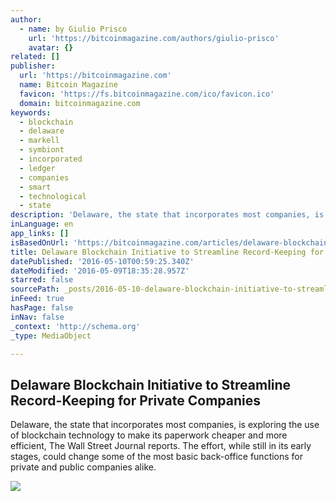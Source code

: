 ```yaml
---
author:
  - name: by Giulio Prisco
    url: 'https://bitcoinmagazine.com/authors/giulio-prisco'
    avatar: {}
related: []
publisher:
  url: 'https://bitcoinmagazine.com'
  name: Bitcoin Magazine
  favicon: 'https://fs.bitcoinmagazine.com/ico/favicon.ico'
  domain: bitcoinmagazine.com
keywords:
  - blockchain
  - delaware
  - markell
  - symbiont
  - incorporated
  - ledger
  - companies
  - smart
  - technological
  - state
description: 'Delaware, the state that incorporates most companies, is exploring the use of blockchain technology to make its paperwork cheaper and more efficient, The Wall Street Journal reports. The effort, while still in its early stages, could change some of the most basic back-office functions for private and public companies alike.'
inLanguage: en
app_links: []
isBasedOnUrl: 'https://bitcoinmagazine.com/articles/delaware-blockchain-initiative-to-streamline-record-keeping-for-private-companies-1462812187'
title: Delaware Blockchain Initiative to Streamline Record-Keeping for Private Companies
datePublished: '2016-05-10T00:59:25.340Z'
dateModified: '2016-05-09T18:35:28.957Z'
starred: false
sourcePath: _posts/2016-05-10-delaware-blockchain-initiative-to-streamline-record-keeping.md
inFeed: true
hasPage: false
inNav: false
_context: 'http://schema.org'
_type: MediaObject

---
```

<article style=""><h1>Delaware Blockchain Initiative to Streamline Record-Keeping for Private Companies</h1><p>Delaware, the state that incorporates most companies, is exploring the use of blockchain technology to make its paperwork cheaper and more efficient, The Wall Street Journal reports. The effort, while still in its early stages, could change some of the most basic back-office functions for private and public companies alike.</p><img src="https://fs.bitcoinmagazine.com/img/articles/delaware-blockchain-initiative-to-streamline-record-keeping-for-private-companies.jpg" /></article>